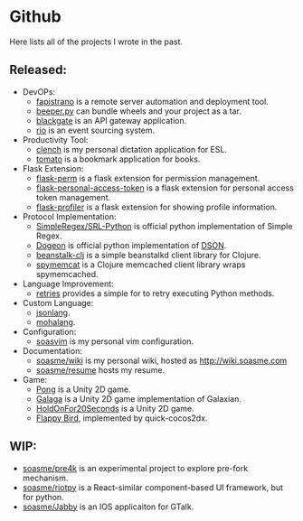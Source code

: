 # Github

Here lists all of the projects I wrote in the past.

## Released:

- DevOPs:
    - [fapistrano](https://github.com/liwushuo/fapistrano) is a remote server automation
      and deployment tool.
    - [beeper.py](https://github.com/soasme/beeper.py) can bundle wheels and your project
      as a tar.
    - [blackgate](https://github.com/soasme/blackgate) is an API gateway application.
    - [rio](https://github.com/soasme/rio) is an event sourcing system.
- Productivity Tool:
    - [clench](https://github.com/soasme/clench) is my personal dictation application for ESL.
    - [tomato](https://github.com/soasme/tomato) is a bookmark application for books.
- Flask Extension:
    - [flask-perm](https://github.com/soasme/flask-perm) is a flask extension for permission
      management.
    - [flask-personal-access-token](https://github.com/soasme/flask-personal-access-token) is
      a flask extension for personal access token management.
    - [flask-profiler](https://github.com/soasme/flask-profiler) is a flask extension for
      showing profile information.
- Protocol Implementation:
    - [SimpleRegex/SRL-Python](https://github.com/SimpleRegex/SRL-Python) is official
      python implementation of Simple Regex.
    - [Dogeon](https://github.com/soasme/dogeon) is official python implementation of
      [DSON](https://vpzomtrrfrt.github.io/DSON/).
    - [beanstalk-clj](https://github.com/soasme/beanstalk-clj) is a simple beanstalkd
      client library for Clojure.
    - [spymemcat](https://github.com/soasme/spymemcat) is a Clojure memcached client
      library wraps spymemcached.
- Language Improvement:
    - [retries](https://github.com/soasme/retries) provides a simple for to retry executing
      Python methods.
- Custom Language:
    - [jsonlang](https://github.com/soasme/jsonlang).
    - [mohalang](https://github.com/mohalang/moha).
- Configuration:
    - [soasvim](https://github.com/soasme/soasvim) is my personal vim configuration.
- Documentation:
    - [soasme/wiki](https://github.com/soasme/wiki) is my personal wiki, hosted as
      http://wiki.soasme.com
    - [soasme/resume](https://github.com/soasme/resume) hosts my resume.
- Game:
    - [Pong](https://github.com/soasme/Pong) is a Unity 2D game.
    - [Galaga](https://github.com/soasme/Galaga) is a Unity 2D game implementation of Galaxian.
    - [HoldOnFor20Seconds](https://github.com/soasme/HoldOnFor20Seconds) is a Unity 2D game.
    - [Flappy Bird](https://github.com/soasme/FlappyBird), implemented by quick-cocos2dx.

## WIP:

- [soasme/pre4k](https://github.com/soasme/pre4k) is an experimental project to explore pre-fork mechanism.
- [soasme/riotpy](https://github.com/soasme/riotpy) is a React-similar component-based UI framework, but for python.
- [soasme/Jabby](https://github.com/soasme/Jabby) is an IOS applicaiton for GTalk.
